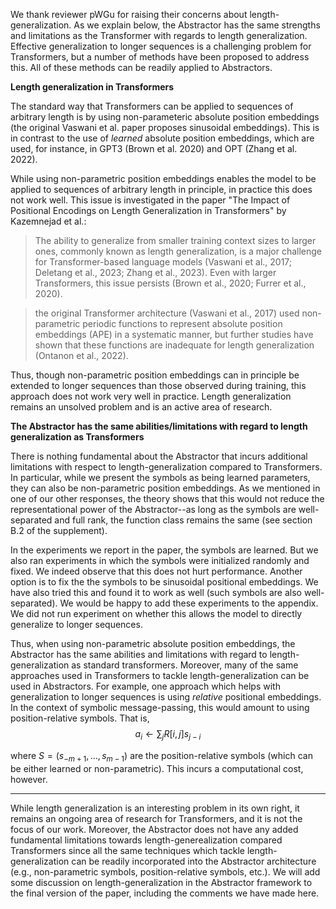 We thank reviewer pWGu for raising their concerns about length-generalization. As we explain below, the Abstractor has the same strengths and limitations as the Transformer with regards to length generalization. Effective generalization to longer sequences is a challenging problem for Transformers, but a number of methods have been proposed to address this. All of these methods can be readily applied to Abstractors.

**Length generalization in Transformers**

The standard way that Transformers can be applied to sequences of arbitrary length is by using non-parameteric absolute position embeddings (the original Vaswani et al. paper proposes sinusoidal embeddings). This is in contrast to the use of *learned* absolute position embeddings, which are used, for instance, in GPT3 (Brown et al. 2020) and OPT (Zhang et al. 2022).

While using non-parametric position embeddings enables the model to be applied to sequences of arbitrary length in principle, in practice this does not work well. This issue is investigated in the paper "The Impact of Positional Encodings on Length Generalization in Transformers" by Kazemnejad et al.:

> The ability to generalize from smaller training context sizes to larger ones, commonly known as length generalization, is a major challenge for Transformer-based language models (Vaswani et al., 2017; Deletang et al., 2023; Zhang et al., 2023). Even with larger Transformers, this issue persists (Brown et al., 2020; Furrer et al., 2020).

> the original Transformer architecture (Vaswani et al., 2017) used non-parametric periodic functions to represent absolute position embeddings (APE) in a systematic manner, but further studies have shown that these functions are inadequate for length generalization (Ontanon et al., 2022).

Thus, though non-parametric position embeddings can in principle be extended to longer sequences than those observed during training, this approach does not work very well in practice. Length generalization remains an unsolved problem and is an active area of research.

**The Abstractor has the same abilities/limitations with regard to length generalization as Transformers**

There is nothing fundamental about the Abstractor that incurs additional limitations with respect to length-generalization compared to Transformers. In particular, while we present the symbols as being learned parameters, they can also be non-parametric position embeddings. As we mentioned in one of our other responses, the theory shows that this would not reduce the representational power of the Abstractor--as long as the symbols are well-separated and full rank, the function class remains the same (see section B.2 of the supplement).

In the experiments we report in the paper, the symbols are learned. But we also ran experiments in which the symbols were initialized randomly and fixed. We indeed observe that this does not hurt performance. Another option is to fix the the symbols to be sinusoidal positional embeddings. We have also tried this and found it to work as well (such symbols are also well-separated). We would be happy to add these experiments to the appendix. We did not run experiment on whether this allows the model to directly generalize to longer sequences.

Thus, when using non-parametric absolute position embeddings, the Abstractor has the same abilities and limitations with regard to length-generalization as standard transformers. Moreover, many of the same approaches used in Transformers to tackle length-generalization can be used in Abstractors. For example, one approach which helps with generalization to longer sequences is using *relative* positional embeddings. In the context of symbolic message-passing, this would amount to using position-relative symbols. That is,
$$a_i \gets \sum_j R[i,j] s_{j-i}$$

where $S = (s_{-m+1}, \ldots, s_{m-1})$ are the position-relative symbols (which can be either learned or non-parametric). This incurs a computational cost, however.

----

While length generalization is an interesting problem in its own right, it remains an ongoing area of research for Transformers, and it is not the focus of our work. Moreover, the Abstractor does not have any added fundamental limitations towards length-generealization compared Transformers since all the same techniques which tackle length-generalization can be readily incorporated into the Abstractor architecture (e.g., non-parametric symbols, position-relative symbols, etc.). We will add some discussion on length-generalization in the Abstractor framework to the final version of the paper, including the comments we have made here.
